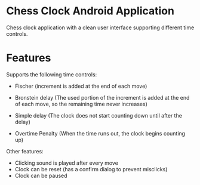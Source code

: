 # Chess Clock Android Application

Chess clock application with a clean user interface supporting different time controls.

# Features

Supports the following time controls:
- Fischer (increment is added at the end of each move)

- Bronstein delay (The used portion of the increment is added at the end of each move, so the remaining time never increases)

- Simple delay (The clock does not start counting down until after the delay)

- Overtime Penalty (When the time runs out, the clock begins counting up)

Other features:
- Clicking sound is played after every move
- Clock can be reset (has a confirm dialog to prevent misclicks)
- Clock can be paused

